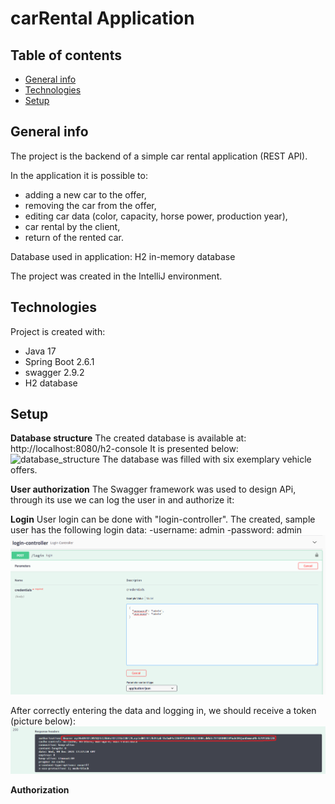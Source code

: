 # carRental Application


## Table of contents
* [General info](#general-info)
* [Technologies](#technologies)
* [Setup](#setup)

## General info
The project is the backend of a simple car rental application (REST API).

In the application it is possible to:
- adding a new car to the offer,
- removing the car from the offer,
- editing car data (color, capacity, horse power, production year),
- car rental by the client,
- return of the rented car.

Database used in application:
H2 in-memory database

The project was created in the IntelliJ environment.
	
## Technologies
Project is created with:
* Java 17
* Spring Boot 2.6.1
* swagger 2.9.2
* H2 database

## Setup

**Database structure**
The created database is available at: http://localhost:8080/h2-console
It is presented below:
![database_structure](./img/database.png=10x)
The database was filled with six exemplary vehicle offers.

**User authorization**
The Swagger framework was used to design APi, through its use we can log the user in and authorize it:

**Login**
User login can be done with "login-controller". The created, sample user has the following login data:
-username: admin
-password: admin
![login](./img/login.png)

After correctly entering the data and logging in, we should receive a token (picture below):
![token](./img/token.png)

**Authorization**

